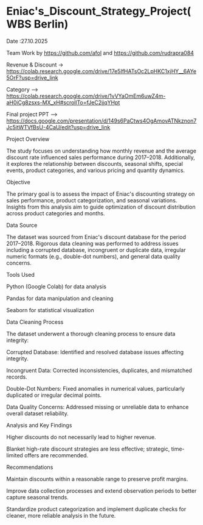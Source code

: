 # Eniac's_Discount_Strategy_Project(WBS Berlin) 

Date :27.10.2025

Team Work by https://github.com/afol and https://github.com/rudrapra084

Revenue & Discount -> https://colab.research.google.com/drive/17e5IfHATsOc2LpHKC1xjHY__6AYe5OrF?usp=drive_link

Category  --> https://colab.research.google.com/drive/1vVYaOmEm6uwZ4m-aH0iCg8zsxs-MX_xH#scrollTo=fJeC2jjqYHpt

Final project PPT --> https://docs.google.com/presentation/d/149s6PaCtws4OgAmovATNkznon7Jc5itWTVfBsU-4CaU/edit?usp=drive_link 


Project Overview

The study focuses on understanding how monthly revenue and the average discount rate influenced sales performance during 2017–2018. Additionally, it explores the relationship between discounts, seasonal shifts, special events, product categories, and various pricing and quantity dynamics.

Objective

The primary goal is to assess the impact of Eniac's discounting strategy on sales performance, product categorization, and seasonal variations. Insights from this analysis aim to guide optimization of discount distribution across product categories and months.

Data Source

The dataset was sourced from Eniac's discount database for the period 2017–2018. Rigorous data cleaning was performed to address issues including a corrupted database, incongruent or duplicate data, irregular numeric formats (e.g., double-dot numbers), and general data quality concerns.

Tools Used

Python (Google Colab) for data analysis

Pandas for data manipulation and cleaning

Seaborn for statistical visualization

Data Cleaning Process

The dataset underwent a thorough cleaning process to ensure data integrity:

Corrupted Database: Identified and resolved database issues affecting integrity.

Incongruent Data: Corrected inconsistencies, duplicates, and mismatched records.

Double-Dot Numbers: Fixed anomalies in numerical values, particularly duplicated or irregular decimal points.

Data Quality Concerns: Addressed missing or unreliable data to enhance overall dataset reliability.

Analysis and Key Findings

Higher discounts do not necessarily lead to higher revenue.

Blanket high-rate discount strategies are less effective; strategic, time-limited offers are recommended.

Recommendations

Maintain discounts within a reasonable range to preserve profit margins.

Improve data collection processes and extend observation periods to better capture seasonal trends.

Standardize product categorization and implement duplicate checks for cleaner, more reliable analysis in the future.
